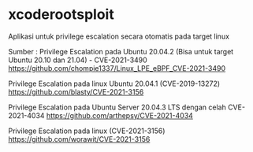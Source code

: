 # xcoderootsploit
Aplikasi untuk privilege escalation secara otomatis pada target linux

Sumber :
Privilege Escalation pada Ubuntu 20.04.2 (Bisa untuk target Ubuntu 20.10 dan 21.04) - CVE-2021-3490
https://github.com/chompie1337/Linux_LPE_eBPF_CVE-2021-3490

Privilege Escalation pada linux Ubuntu 20.04.1 (CVE-2019-13272)
https://github.com/blasty/CVE-2021-3156 

Privilege Escalation pada Ubuntu Server 20.04.3 LTS dengan celah CVE-2021-4034
https://github.com/arthepsy/CVE-2021-4034 

Privilege Escalation pada linux (CVE-2021-3156)
https://github.com/worawit/CVE-2021-3156 
